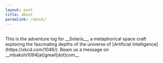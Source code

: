 ```yaml
---
layout: post
title: about
permalink: /about/
---
```

<br/>
This is the adventure log for __Solaris__, a metaphorical space craft exploring the fascinating depths of the universe of [Artificial Intelligence](https://xkcd.com/1046/).
Beam us a message on __mbakshi1094[at]gmail[dot]com__